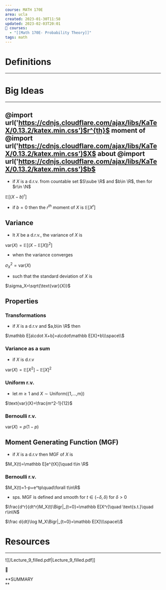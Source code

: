```yaml
---
course: MATH 170E
area: ucla
created: 2023-01-30T11:58
updated: 2023-02-03T20:01
📕 courses:
  - "[[Math 170E- Probability Theory]]"
tags: math
---
```

# Definitions

---

# Big Ideas

---

## @import url('https://cdnjs.cloudflare.com/ajax/libs/KaTeX/0.13.2/katex.min.css')$r^{th}$﻿ moment of @import url('https://cdnjs.cloudflare.com/ajax/libs/KaTeX/0.13.2/katex.min.css')$X$﻿ about @import url('https://cdnjs.cloudflare.com/ajax/libs/KaTeX/0.13.2/katex.min.css')$b$﻿

- if $X$﻿ is a d.r.v. from countable set $S\sube \R$﻿ and $b\in \R$﻿, then for $r\in \N$﻿

$\mathbb E[(X-b)^r]$

- if $b=0$﻿ then the $r^{th}$﻿ moment of $X$﻿ is $\mathbb E[X^r]$﻿

## Variance

- lt $X$﻿ be a d.r.v., the variance of $X$﻿ is

$\text{var}(X)=\mathbb E[(X-\mathbb E[X])^2]$

- when the variance converges

$\sigma^2_X=\text{var}(X)$

- such that the standard deviation of $X$﻿ is

$\sigma_X=\sqrt{\text{var}(X)}$

## Properties

### Transformations

- if $X$﻿ is a d.r.v and $a,b\in \R$﻿ then

$\mathbb E[a\cdot X+b]=a\cdot\mathbb E[X]+b\\\space\\$

### Variance as a sum

- if $X$﻿ is d.r.v

$\text{var}(X)=\mathbb E[X^2]-\mathbb E[X]^2$

### Uniform r.v.

- let $m\ge 1$﻿ and $X\sim\text{Uniform(\{1,…,m\})}$﻿

$\text{var}(X)=\frac{m^2-1}{12}$

  

### Bernoulli r.v.

$\text{var}(X)=p(1-p)$

## Moment Generating Function (MGF)

- if $X$﻿ is a d.r.v then MGF of $X$﻿ is

$M_X(t)=\mathbb E[e^{tX}]\quad t\in \R$

### Bernoulli r.v.

$M_X(t)=1-p+e^tp\quad\forall t\in\R$

  

- sps. MGF is defined and smooth for $t\in(-\delta,\delta)$﻿ for $\delta>0$﻿

$\frac{d^r}{dt^r}M_X(t)\Bigr|_{t=0}=\mathbb E[X^r]\quad \text{s.t.}\quad r\in\N$

$\frac d{dt}\log M_X\Bigr|_{t=0}=\mathbb E[X]\\\space\\$

# Resources

---

![[/Lecture_9_filled.pdf|Lecture_9_filled.pdf]]

📌

**SUMMARY  
**